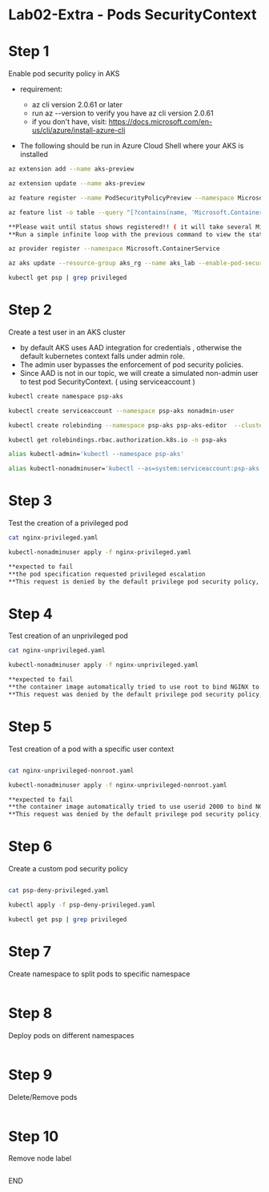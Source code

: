#  Lab02-Extra - Pods SecurityContext

# Step 1 
Enable pod security policy in AKS 
- requirement: 
    * az cli version 2.0.61 or later 
    * run az --version to verify you have az cli version 2.0.61
    * if you don't have, visit: https://docs.microsoft.com/en-us/cli/azure/install-azure-cli

- The following should be run in Azure Cloud Shell where your AKS is installed 

```sh
az extension add --name aks-preview

az extension update --name aks-preview

az feature register --name PodSecurityPolicyPreview --namespace Microsoft.ContainerService

az feature list -o table --query "[?contains(name, 'Microsoft.ContainerService/PodSecurityPolicyPreview')].{Name:name,State:properties.state}"

**Please wait until status shows registered!! ( it will take several Minutes )
**Run a simple infinite loop with the previous command to view the status

az provider register --namespace Microsoft.ContainerService

az aks update --resource-group aks_rg --name aks_lab --enable-pod-security-policy

kubectl get psp | grep privileged
```

# Step 2 
Create a test user in an AKS cluster
- by default AKS uses AAD integration for credentials , otherwise the default kubernetes context falls under admin role.
- The admin user bypasses the enforcement of pod security policies.
- Since AAD is not in our topic, we will create a simulated non-admin user to test pod SecurityContext. ( using serviceaccount )

```sh
kubectl create namespace psp-aks

kubectl create serviceaccount --namespace psp-aks nonadmin-user

kubectl create rolebinding --namespace psp-aks psp-aks-editor  --clusterrole=edit --serviceaccount=psp-aks:nonadmin-user

kubectl get rolebindings.rbac.authorization.k8s.io -n psp-aks

alias kubectl-admin='kubectl --namespace psp-aks'

alias kubectl-nonadminuser='kubectl --as=system:serviceaccount:psp-aks:nonadmin-user --namespace psp-aks'
```

# Step 3 
Test the creation of a privileged pod

```sh
cat nginx-privileged.yaml

kubectl-nonadminuser apply -f nginx-privileged.yaml

**expected to fail 
**the pod specification requested privileged escalation
**This request is denied by the default privilege pod security policy, so the pod fails to be scheduled
```

# Step 4 
Test creation of an unprivileged pod

```sh
cat nginx-unprivileged.yaml

kubectl-nonadminuser apply -f nginx-unprivileged.yaml

**expected to fail 
**the container image automatically tried to use root to bind NGINX to port 80.
**This request was denied by the default privilege pod security policy, so the pod fails to start

```

# Step 5
Test creation of a pod with a specific user context

```sh

cat nginx-unprivileged-nonroot.yaml

kubectl-nonadminuser apply -f nginx-unprivileged-nonroot.yaml

**expected to fail 
**the container image automatically tried to use userid 2000 to bind NGINX to port 80.
**This request was denied by the default privilege pod security policy, so the pod fails to start

```

# Step 6
Create a custom pod security policy

```sh

cat psp-deny-privileged.yaml

kubectl apply -f psp-deny-privileged.yaml

kubectl get psp | grep privileged

```

# Step 7
Create namespace to split pods to specific namespace 

```sh


```


# Step 8
Deploy pods on different namespaces

```sh


```

# Step 9
Delete/Remove pods

```sh


```

# Step 10 
Remove node label 

```sh 


```

END